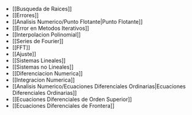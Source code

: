 - [[Busqueda de Raices]]
- [[Errores]]
- [[Analisis Numerico/Punto Flotante|Punto Flotante]]
- [[Error en Metodos Iterativos]]
- [[Interpolacion Polinomial]]
- [[Series de Fourier]]
- [[FFT]]
- [[Ajuste]]
- [[Sistemas Lineales]]
- [[Sistemas no Lineales]]
- [[Diferenciacion Numerica]]
- [[Integracion Numerica]]
- [[Analisis Numerico/Ecuaciones Diferenciales Ordinarias|Ecuaciones Diferenciales Ordinarias]]
- [[Ecuaciones Diferenciales de Orden Superior]]
- [[Ecuaciones Diferenciales de Frontera]]
